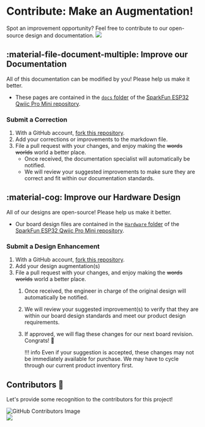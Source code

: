 # Contribute: Make an Augmentation!
Spot an improvement opportunity? Feel free to contribute to our open-source design and documentation. <a href="https://github.com/sparkfun/SparkFun_ESP32_Qwiic_Pro_Mini/pulls" alt="Pull Requests"><img src="https://img.shields.io/github/issues-pr/sparkfun/SparkFun_ESP32_Qwiic_Pro_Mini.svg" /></a>

## :material-file-document-multiple:&nbsp;Improve our Documentation
All of this documentation can be modified by you! Please help us make it better.

* These pages are contained in the [`docs` folder](https://github.com/sparkfun/SparkFun_ESP32_Qwiic_Pro_Mini/tree/main/docs) of the [SparkFun ESP32 Qwiic Pro Mini repository](https://github.com/sparkfun/SparkFun_ESP32_Qwiic_Pro_Mini).

<!-- ### :material-source-pull:&nbsp;Submit a Correction -->
### Submit a Correction

1. With a GitHub account, [fork this repository](https://github.com/sparkfun/SparkFun_ESP32_Qwiic_Pro_Mini/fork).
2. Add your corrections or improvements to the markdown file.
3. File a pull request with your changes, and enjoy making the ~~words~~ ~~worlds~~ world a better place.
	* Once received, the documentation specialist will automatically be notified.
	* We will review your suggested improvements to make sure they are correct and fit within our documentation standards.

## :material-cog:&nbsp;Improve our Hardware Design
All of our designs are open-source! Please help us make it better.

* Our board design files are contained in the [`Hardware` folder](https://github.com/sparkfun/SparkFun_ESP32_Qwiic_Pro_Mini/tree/main/Hardware) of the [SparkFun ESP32 Qwiic Pro Mini repository](https://github.com/sparkfun/SparkFun_ESP32_Qwiic_Pro_Mini).

<!-- ### :material-source-pull:&nbsp;Submit a Design Enhancement -->
### Submit a Design Enhancement

1. With a GitHub account, [fork this repository](https://github.com/sparkfun/SparkFun_ESP32_Qwiic_Pro_Mini/fork).
2. Add your design augmentation(s)
3. File a pull request with your changes, and enjoy making the ~~words~~ ~~worlds~~ world a better place.
	1. Once received, the engineer in charge of the original design will automatically be notified.
	2. We will review your suggested improvement(s) to verify that they are within our board design standards and meet our product design requirements.
	3. If approved, we will flag these changes for our next board revision. Congrats! 🍻

		!!! info
			Even if your suggestion is accepted, these changes may not be immediately available for purchase. We may have to cycle through our current product inventory first.

## Contributors&nbsp;:clap:
Let's provide some recognition to the contributors for this project!

![GitHub Contributors Image](https://contrib.rocks/image?repo=sparkfun/SparkFun_ESP32_Qwiic_Pro_Mini)
<br>
<a href="https://github.com/sparkfun/SparkFun_ESP32_Qwiic_Pro_Mini/pulls" alt="Pull Requests"><img src="https://img.shields.io/github/contributors/sparkfun/SparkFun_ESP32_Qwiic_Pro_Mini.svg" /></a>